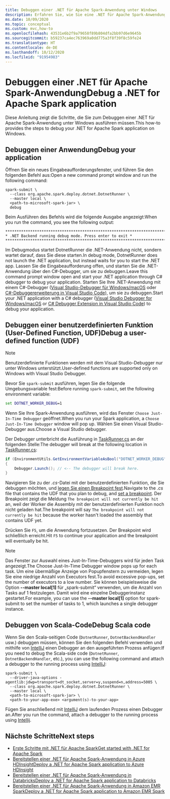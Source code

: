 ```yaml
---
title: Debuggen einer .NET für Apache Spark-Anwendung unter Windows
description: Erfahren Sie, wie Sie eine .NET für Apache Spark-Anwendung unter Windows debuggen.
ms.date: 10/09/2020
ms.topic: conceptual
ms.custom: mvc,how-to
ms.openlocfilehash: 43531e6b2f9a79658f89b804dfa2bb97d6e9645b
ms.sourcegitcommit: b59237ca4ec763969a0dd775a3f8f39f8c59fe24
ms.translationtype: HT
ms.contentlocale: de-DE
ms.lasthandoff: 10/12/2020
ms.locfileid: "91954983"
---
```

# <a name="debug-a-net-for-apache-spark-application"></a><span data-ttu-id="50a9b-103">Debuggen einer .NET für Apache Spark-Anwendung</span><span class="sxs-lookup"><span data-stu-id="50a9b-103">Debug a .NET for Apache Spark application</span></span>

<span data-ttu-id="50a9b-104">Diese Anleitung zeigt die Schritte, die Sie zum Debuggen einer .NET für Apache Spark-Anwendung unter Windows ausführen müssen.</span><span class="sxs-lookup"><span data-stu-id="50a9b-104">This how-to provides the steps to debug your .NET for Apache Spark application on Windows.</span></span>

## <a name="debug-your-application"></a><span data-ttu-id="50a9b-105">Debuggen einer Anwendung</span><span class="sxs-lookup"><span data-stu-id="50a9b-105">Debug your application</span></span>

<span data-ttu-id="50a9b-106">Öffnen Sie ein neues Eingabeaufforderungsfenster, und führen Sie den folgenden Befehl aus:</span><span class="sxs-lookup"><span data-stu-id="50a9b-106">Open a new command prompt window and run the following command:</span></span>

```shell
spark-submit \
  --class org.apache.spark.deploy.dotnet.DotnetRunner \
  --master local \
  <path-to-microsoft-spark-jar> \
  debug
```

<span data-ttu-id="50a9b-107">Beim Ausführen des Befehls wird die folgende Ausgabe angezeigt:</span><span class="sxs-lookup"><span data-stu-id="50a9b-107">When you run the command, you see the following output:</span></span>

```console
***********************************************************************
* .NET Backend running debug mode. Press enter to exit *
***********************************************************************
```

<span data-ttu-id="50a9b-108">Im Debugmodus startet DotnetRunner die .NET-Anwendung nicht, sondern wartet darauf, dass Sie diese starten.</span><span class="sxs-lookup"><span data-stu-id="50a9b-108">In debug mode, DotnetRunner does not launch the .NET application, but instead waits for you to start the .NET app.</span></span> <span data-ttu-id="50a9b-109">Lassen Sie die Eingabeaufforderung offen, und starten Sie die .NET-Anwendung über den C#-Debugger, um sie zu debuggen.</span><span class="sxs-lookup"><span data-stu-id="50a9b-109">Leave this command prompt window open and start your .NET application through C# debugger to debug your application.</span></span> <span data-ttu-id="50a9b-110">Starten Sie Ihre .NET-Anwendung mit einem C#-Debugger ([Visual Studio-Debugger für Windows/macOS](https://visualstudio.microsoft.com/vs/) oder [C#-Debuggererweiterung in Visual Studio Code](https://code.visualstudio.com/Docs/editor/debugging)), um sie zu debuggen.</span><span class="sxs-lookup"><span data-stu-id="50a9b-110">Start your .NET application with a C# debugger ([Visual Studio Debugger for Windows/macOS](https://visualstudio.microsoft.com/vs/) or [C# Debugger Extension in Visual Studio Code](https://code.visualstudio.com/Docs/editor/debugging)) to debug your application.</span></span>

## <a name="debug-a-user-defined-function-udf"></a><span data-ttu-id="50a9b-111">Debuggen einer benutzerdefinierten Funktion (User-Defined Function, UDF)</span><span class="sxs-lookup"><span data-stu-id="50a9b-111">Debug a user-defined function (UDF)</span></span>

> [!NOTE]
> <span data-ttu-id="50a9b-112">Benutzerdefinierte Funktionen werden mit dem Visual Studio-Debugger nur unter Windows unterstützt.</span><span class="sxs-lookup"><span data-stu-id="50a9b-112">User-defined functions are supported only on Windows with Visual Studio Debugger.</span></span>

<span data-ttu-id="50a9b-113">Bevor Sie `spark-submit` ausführen, legen Sie die folgende Umgebungsvariable fest:</span><span class="sxs-lookup"><span data-stu-id="50a9b-113">Before running `spark-submit`, set the following environment variable:</span></span>

```bat
set DOTNET_WORKER_DEBUG=1
```

<span data-ttu-id="50a9b-114">Wenn Sie Ihre Spark-Anwendung ausführen, wird das Fenster `Choose Just-In-Time Debugger` geöffnet.</span><span class="sxs-lookup"><span data-stu-id="50a9b-114">When you run your Spark application, a `Choose Just-In-Time Debugger` window will pop up.</span></span> <span data-ttu-id="50a9b-115">Wählen Sie einen Visual Studio-Debugger aus.</span><span class="sxs-lookup"><span data-stu-id="50a9b-115">Choose a Visual Studio debugger.</span></span>

<span data-ttu-id="50a9b-116">Der Debugger unterbricht die Ausführung in [TaskRunner.cs](https://github.com/dotnet/spark/blob/5e9c08b430b4bc56b5f42252c4b73437377afaed/src/csharp/Microsoft.Spark.Worker/TaskRunner.cs#L52) an der folgenden Stelle:</span><span class="sxs-lookup"><span data-stu-id="50a9b-116">The debugger will break at the following location in [TaskRunner.cs](https://github.com/dotnet/spark/blob/5e9c08b430b4bc56b5f42252c4b73437377afaed/src/csharp/Microsoft.Spark.Worker/TaskRunner.cs#L52):</span></span>

```csharp
if (EnvironmentUtils.GetEnvironmentVariableAsBool("DOTNET_WORKER_DEBUG"))
{
    Debugger.Launch(); // <-- The debugger will break here.
}
```

<span data-ttu-id="50a9b-117">Navigieren Sie zu der *.cs*-Datei mit der benutzerdefinierten Funktion, die Sie debuggen möchten, und [legen Sie einen Breakpoint fest](/visualstudio/debugger/using-breakpoints?view=vs-2019).</span><span class="sxs-lookup"><span data-stu-id="50a9b-117">Navigate to the *.cs* file that contains the UDF that you plan to debug, and [set a breakpoint](/visualstudio/debugger/using-breakpoints?view=vs-2019).</span></span> <span data-ttu-id="50a9b-118">Der Breakpoint zeigt die Meldung `The breakpoint will not currently be hit` an, weil der Worker die Assembly mit der benutzerdefinierten Funktion noch nicht geladen hat.</span><span class="sxs-lookup"><span data-stu-id="50a9b-118">The breakpoint will say `The breakpoint will not currently be hit` because the worker hasn't loaded the assembly that contains UDF yet.</span></span>

<span data-ttu-id="50a9b-119">Drücken Sie `F5`, um die Anwendung fortzusetzen. Der Breakpoint wird schließlich erreicht.</span><span class="sxs-lookup"><span data-stu-id="50a9b-119">Hit `F5` to continue your application and the breakpoint will eventually be hit.</span></span>

> [!NOTE]
> <span data-ttu-id="50a9b-120">Das Fenster zur Auswahl eines Just-In-Time-Debuggers wird für jeden Task angezeigt.</span><span class="sxs-lookup"><span data-stu-id="50a9b-120">The Choose Just-In-Time Debugger window pops up for each task.</span></span> <span data-ttu-id="50a9b-121">Um eine übermäßige Anzeige von Popupfenstern zu vermeiden, legen Sie eine niedrige Anzahl von Executors fest.</span><span class="sxs-lookup"><span data-stu-id="50a9b-121">To avoid excessive pop-ups, set the number of executors to a low number.</span></span> <span data-ttu-id="50a9b-122">Sie können beispielsweise die Option **--master local[1]** für „spark-submit“ verwenden, um die Anzahl von Tasks auf 1 festzulegen. Damit wird eine einzelne Debuggerinstanz gestartet.</span><span class="sxs-lookup"><span data-stu-id="50a9b-122">For example, you can use the **--master local[1]** option for spark-submit to set the number of tasks to 1, which launches a single debugger instance.</span></span>

## <a name="debug-scala-code"></a><span data-ttu-id="50a9b-123">Debuggen von Scala-Code</span><span class="sxs-lookup"><span data-stu-id="50a9b-123">Debug Scala code</span></span>

<span data-ttu-id="50a9b-124">Wenn Sie den Scala-seitigen Code (`DotnetRunner`, `DotnetBackendHandler` usw.) debuggen müssen, können Sie den folgenden Befehl verwenden und mithilfe von [IntelliJ](https://www.jetbrains.com/help/idea/attaching-to-local-process.html) einen Debugger an den ausgeführten Prozess anfügen:</span><span class="sxs-lookup"><span data-stu-id="50a9b-124">If you need to debug the Scala-side code (`DotnetRunner`, `DotnetBackendHandler`, etc.), you can use the following command and attach a debugger to the running process using [IntelliJ](https://www.jetbrains.com/help/idea/attaching-to-local-process.html):</span></span>

```shell
spark-submit \
  --driver-java-options -agentlib:jdwp=transport=dt_socket,server=y,suspend=n,address=5005 \
  --class org.apache.spark.deploy.dotnet.DotnetRunner \
  --master local \
  <path-to-microsoft-spark-jar> \
  <path-to-your-app-exe> <argument(s)-to-your-app>
```

<span data-ttu-id="50a9b-125">Fügen Sie anschließend mit [IntelliJ](https://www.jetbrains.com/help/idea/attaching-to-local-process.html) dem laufenden Prozess einen Debugger an.</span><span class="sxs-lookup"><span data-stu-id="50a9b-125">After you run the command, attach a debugger to the running process using [Intellij](https://www.jetbrains.com/help/idea/attaching-to-local-process.html).</span></span>

## <a name="next-steps"></a><span data-ttu-id="50a9b-126">Nächste Schritte</span><span class="sxs-lookup"><span data-stu-id="50a9b-126">Next steps</span></span>

* [<span data-ttu-id="50a9b-127">Erste Schritte mit .NET für Apache Spark</span><span class="sxs-lookup"><span data-stu-id="50a9b-127">Get started with .NET for Apache Spark</span></span>](../tutorials/get-started.md)
* [<span data-ttu-id="50a9b-128">Bereitstellen einer .NET für Apache Spark-Anwendung in Azure HDInsight</span><span class="sxs-lookup"><span data-stu-id="50a9b-128">Deploy a .NET for Apache Spark application to Azure HDInsight</span></span>](../tutorials/hdinsight-deployment.md)
* [<span data-ttu-id="50a9b-129">Bereitstellen einer .NET für Apache Spark-Anwendung in Databricks</span><span class="sxs-lookup"><span data-stu-id="50a9b-129">Deploy a .NET for Apache Spark application to Databricks</span></span>](../tutorials/databricks-deployment.md)
* [<span data-ttu-id="50a9b-130">Bereitstellen einer .NET für Apache Spark-Anwendung in Amazon EMR Spark</span><span class="sxs-lookup"><span data-stu-id="50a9b-130">Deploy a .NET for Apache Spark application to Amazon EMR Spark</span></span>](../tutorials/amazon-emr-spark-deployment.md)
